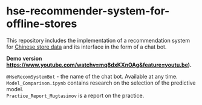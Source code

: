 # hse-recommender-system-for-offline-stores

This repository includes the implementation of a recommendation system for [Chinese store data](https://www.kaggle.com/chiranjivdas09/ta-feng-grocery-dataset/version/1#) and its interface in the form of a chat bot.

 **Demo version https://www.youtube.com/watchv=mq8dxKXnOAg&feature=youtu.be).**
 
`@HseRecomSystemBot` - the name of the chat bot. Available at any time.<br/>
`Model_Comparison.ipynb` contains research on the selection of the predictive model.<br/>
`Practice_Report_Mugtasimov` is a report on the practice.


